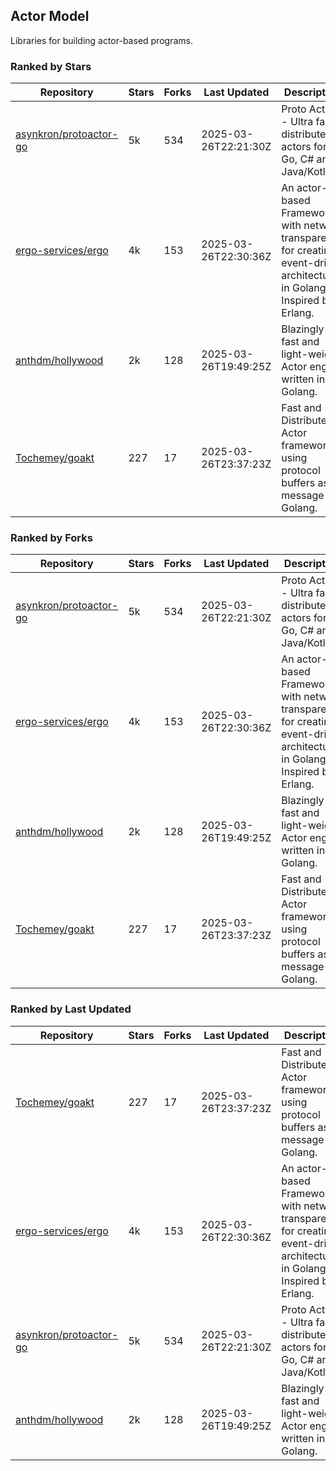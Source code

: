 ## Actor Model

Libraries for building actor-based programs.

### Ranked by Stars

| Repository | Stars | Forks | Last Updated | Description | 
|------------|-------|-------|--------------|-------------|
| [asynkron/protoactor-go](https://github.com/asynkron/protoactor-go) | 5k | 534 | 2025-03-26T22:21:30Z |  Proto Actor - Ultra fast distributed actors for Go, C# and Java/Kotlin. |
| [ergo-services/ergo](https://github.com/ergo-services/ergo) | 4k | 153 | 2025-03-26T22:30:36Z |  An actor-based Framework with network transparency for creating event-driven architecture in Golang. Inspired by Erlang. |
| [anthdm/hollywood](https://github.com/anthdm/hollywood) | 2k | 128 | 2025-03-26T19:49:25Z |  Blazingly fast and light-weight Actor engine written in Golang. |
| [Tochemey/goakt](https://github.com/Tochemey/goakt) | 227 | 17 | 2025-03-26T23:37:23Z |  Fast and Distributed Actor framework using protocol buffers as message for Golang. |

### Ranked by Forks

| Repository | Stars | Forks | Last Updated | Description | 
|------------|-------|-------|--------------|-------------|
| [asynkron/protoactor-go](https://github.com/asynkron/protoactor-go) | 5k | 534 | 2025-03-26T22:21:30Z |  Proto Actor - Ultra fast distributed actors for Go, C# and Java/Kotlin. |
| [ergo-services/ergo](https://github.com/ergo-services/ergo) | 4k | 153 | 2025-03-26T22:30:36Z |  An actor-based Framework with network transparency for creating event-driven architecture in Golang. Inspired by Erlang. |
| [anthdm/hollywood](https://github.com/anthdm/hollywood) | 2k | 128 | 2025-03-26T19:49:25Z |  Blazingly fast and light-weight Actor engine written in Golang. |
| [Tochemey/goakt](https://github.com/Tochemey/goakt) | 227 | 17 | 2025-03-26T23:37:23Z |  Fast and Distributed Actor framework using protocol buffers as message for Golang. |

### Ranked by Last Updated

| Repository | Stars | Forks | Last Updated | Description | 
|------------|-------|-------|--------------|-------------|
| [Tochemey/goakt](https://github.com/Tochemey/goakt) | 227 | 17 | 2025-03-26T23:37:23Z |  Fast and Distributed Actor framework using protocol buffers as message for Golang. |
| [ergo-services/ergo](https://github.com/ergo-services/ergo) | 4k | 153 | 2025-03-26T22:30:36Z |  An actor-based Framework with network transparency for creating event-driven architecture in Golang. Inspired by Erlang. |
| [asynkron/protoactor-go](https://github.com/asynkron/protoactor-go) | 5k | 534 | 2025-03-26T22:21:30Z |  Proto Actor - Ultra fast distributed actors for Go, C# and Java/Kotlin. |
| [anthdm/hollywood](https://github.com/anthdm/hollywood) | 2k | 128 | 2025-03-26T19:49:25Z |  Blazingly fast and light-weight Actor engine written in Golang. |

